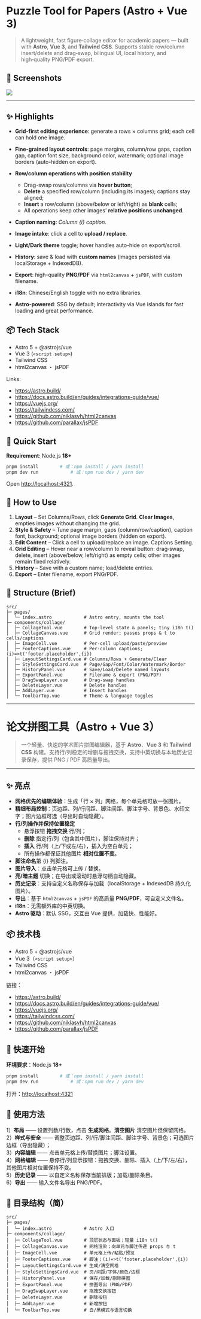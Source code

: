 # Puzzle Tool for Papers (Astro + Vue 3)

> A lightweight, fast figure‑collage editor for academic papers — built with **Astro**, **Vue 3**, and **Tailwind CSS**. Supports stable row/column insert/delete and drag‑swap, bilingual UI, local history, and high‑quality PNG/PDF export.

## 📸 Screenshots

![](https://img.qlqqs.com/b/2025/08/27/68aec482a97df.png)


---

## ✨ Highlights

* **Grid-first editing experience**: generate a rows × columns grid; each cell can hold one image.
* **Fine-grained layout controls**: page margins, column/row gaps, caption gap, caption font size, background color, watermark; optional image borders (auto-hidden on export).
* **Row/column operations with position stability**

  * Drag-swap rows/columns via **hover button**;
  * **Delete** a specified row/column (including its images); captions stay aligned;
  * **Insert** a row/column (above/below or left/right) as **blank** cells;
  * All operations keep other images’ **relative positions unchanged**.
* **Caption naming**: *Column {i} caption*.
* **Image intake**: click a cell to **upload / replace**.
* **Light/Dark theme** toggle; hover handles auto-hide on export/scroll.
* **History**: save & load with **custom names** (images persisted via localStorage + IndexedDB).
* **Export**: high-quality **PNG/PDF** via `html2canvas` + `jsPDF`, with custom filename.
* **i18n**: Chinese/English toggle with no extra libraries.
* **Astro-powered**: SSG by default; interactivity via Vue islands for fast loading and great performance.


## 📦 Tech Stack

- Astro 5 + @astrojs/vue
- Vue 3 (`<script setup>`)
- Tailwind CSS
- html2canvas ・ jsPDF

Links:
- https://astro.build/
- https://docs.astro.build/en/guides/integrations-guide/vue/
- https://vuejs.org/
- https://tailwindcss.com/
- https://github.com/niklasvh/html2canvas
- https://github.com/parallax/jsPDF

## 🚀 Quick Start

**Requirement**: Node.js **18+**

```bash
pnpm install        # 或：npm install / yarn install
pnpm dev run            # 或：npm run dev / yarn dev
```

Open <http://localhost:4321>.

## 🧭 How to Use

1) **Layout** – Set Columns/Rows, click **Generate Grid**. **Clear Images**, empties images without changing the grid.  
2) **Style & Safety** – Tune page margin, gaps (column/row/caption), caption font, background; optional image borders (hidden on export).  
3) **Edit Content** – Click a cell to upload/replace an image. Captions Setting.  
4) **Grid Editing** – Hover near a row/column to reveal button: drag‑swap, delete, insert (above/below, left/right) as empty cells; other images remain fixed relatively.  
5) **History** – Save with a custom name; load/delete entries.  
6) **Export** – Enter filename, export PNG/PDF.

## 🧩 Structure (Brief)

```
src/
├─ pages/
│  └─ index.astro            # Astro entry, mounts the tool
├─ components/collage/
│  ├─ CollageTool.vue        # Top‑level state & panels; tiny i18n t()
│  ├─ CollageCanvas.vue      # Grid render; passes props & t to cells/captions
│  ├─ ImageCell.vue          # Per‑cell upload/paste/preview
│  ├─ FooterCaptions.vue     # Per‑column captions; (i)=>t('footer.placeholder',{i})
│  ├─ LayoutSettingsCard.vue # Columns/Rows + Generate/Clear
│  ├─ StyleSettingsCard.vue  # Page/Gap/Font/Color/Watermark/Border
│  ├─ HistoryPanel.vue       # Save/Load/Delete named layouts
│  ├─ ExportPanel.vue        # Filename & export (PNG/PDF)
│  ├─ DragSwapLayer.vue      # Drag‑swap handles
│  ├─ DeleteLayer.vue        # Delete handles
│  ├─ AddLayer.vue           # Insert handles
│  └─ ToolbarTop.vue         # Theme & language toggles
```


---

# 论文拼图工具（Astro + Vue 3）

> 一个轻量、快速的学术图片拼图编辑器，基于 **Astro**、**Vue 3** 和 **Tailwind CSS** 构建。支持行/列稳定的增删与拖拽交换，支持中英切换与本地历史记录保存，提供 PNG / PDF 高质量导出。

---

## ✨ 亮点

* **网格优先的编辑体验**：生成「行 × 列」网格，每个单元格可放一张图片。
* **精细布局控制**：页边距、列/行间距、脚注间距、脚注字号、背景色、水印文字；图片边框可选（导出时自动隐藏）。
* **行/列操作并保持位置稳定**
  * 悬浮按钮 **拖拽交换** 行/列； 
  * **删除** 指定行/列（包含其中图片），脚注保持对齐；
  * **插入** 行/列（上/下或左/右），插入为空白单元；
  * 所有操作都保证其他图片 **相对位置不变**。
* **脚注命名**第 {i} 列脚注。 
* **图片导入**：点击单元格可上传  / 替换。
* **亮/暗主题** 切换；在导出或滚动时悬浮句柄自动隐藏。
* **历史记录**：支持自定义名称保存与加载（localStorage + IndexedDB 持久化图片）。
* **导出**：基于 `html2canvas` + `jsPDF` 的高质量 **PNG/PDF**，可自定义文件名。
* **i18n**：无需额外库的中英切换。
* **Astro 驱动**：默认 SSG，交互由 Vue 提供，加载快、性能好。

## 📦 技术栈

- Astro 5 + @astrojs/vue
- Vue 3（`<script setup>`）
- Tailwind CSS
- html2canvas ・ jsPDF

链接：
- https://astro.build/
- https://docs.astro.build/en/guides/integrations-guide/vue/
- https://vuejs.org/
- https://tailwindcss.com/
- https://github.com/niklasvh/html2canvas
- https://github.com/parallax/jsPDF

## 🚀 快速开始

**环境要求**：Node.js **18+**

```bash
pnpm install        # 或：npm install / yarn install
pnpm dev run            # 或：npm run dev / yarn dev
```

打开：<http://localhost:4321>

## 🧭 使用方法

1）**布局** —— 设置列数/行数，点击 **生成网格**。**清空图片** 清空图片但保留网格。  
2）**样式与安全** —— 调整页边距、列/行/脚注间距、脚注字号、背景色；可选图片边框（导出隐藏）；  
3）**内容编辑** —— 点击单元格上传/替换图片；脚注设置。  
4）**网格编辑** —— 悬停行/列显示按钮：拖拽交换、删除、插入（上/下/左/右），其他图片相对位置保持不变。  
5）**历史记录** —— 以自定义名称保存当前排版；加载/删除条目。  
6）**导出** —— 输入文件名导出 PNG/PDF。

## 🧩 目录结构（简）

```
src/
├─ pages/
│  └─ index.astro            # Astro 入口
├─ components/collage/
│  ├─ CollageTool.vue        # 顶层状态与面板；轻量 i18n t()
│  ├─ CollageCanvas.vue      # 网格渲染；向单元与脚注传递 props 与 t
│  ├─ ImageCell.vue          # 单元格上传/粘贴/预览
│  ├─ FooterCaptions.vue     # 脚注；(i)=>t('footer.placeholder',{i})
│  ├─ LayoutSettingsCard.vue # 生成/清空网格
│  ├─ StyleSettingsCard.vue  # 页/间距/字体/颜色/边框
│  ├─ HistoryPanel.vue       # 保存/加载/删除拼图
│  ├─ ExportPanel.vue        # 拼图导出（PNG/PDF）
│  ├─ DragSwapLayer.vue      # 拖拽交换按钮
│  ├─ DeleteLayer.vue        # 删除按钮
│  ├─ AddLayer.vue           # 新增按钮
│  └─ ToolbarTop.vue         # 白/黑模式与语言切换
```

